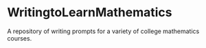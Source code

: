 # WritingtoLearnMathematics
A repository of writing prompts for a variety of college mathematics courses.
